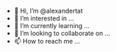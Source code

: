 - 👋 Hi, I’m @alexandertat
- 👀 I’m interested in ...
- 🌱 I’m currently learning ...
- 💞️ I’m looking to collaborate on ...
- 📫 How to reach me ...

<!---
alexandertat/alexandertat is a ✨ special ✨ repository because its `README.md` (this file) appears on your GitHub profile.
You can click the Preview link to take a look at your changes.
--->
